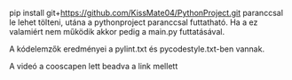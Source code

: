 pip install git+https://github.com/KissMate04/PythonProject.git paranccsal le lehet tölteni, utána a pythonproject paranccsal futtatható. Ha a ez valamiért nem működik akkor pedig a main.py futtatásával.

A kódelemzők eredményei a pylint.txt és pycodestyle.txt-ben vannak.

A videó a cooscapen lett beadva a link mellett
